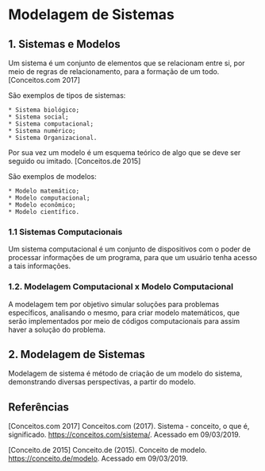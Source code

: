 # Modelagem de Sistemas
## 1. Sistemas e Modelos

Um sistema é um conjunto de elementos que se relacionam entre si, por meio de regras de relacionamento, para a formação de um todo.[Conceitos.com 2017]

  São exemplos de tipos de sistemas:
  
    * Sistema biológico;
    * Sistema social;
    * Sistema computacional;
    * Sistema numérico;
    * Sistema Organizacional.
  Por sua vez um modelo é um esquema teórico de algo que se deve ser seguido ou imitado. [Conceitos.de 2015]
  
  São exemplos de modelos:
  
    * Modelo matemático;
    * Modelo computacional;
    * Modelo econômico;
    * Modelo científico.

### 1.1 Sistemas Computacionais

Um sistema computacional é um conjunto de dispositivos com o poder de processar informações de um programa, para que um usuário tenha acesso a tais informações.

### 1.2.  Modelagem Computacional x Modelo Computacional

A modelagem tem por objetivo simular soluções para problemas específicos, analisando o mesmo, para criar modelo matemáticos, que serão implementados por meio de códigos computacionais para assim haver a solução do problema.

## 2.  Modelagem de Sistemas

Modelagem de sistema é método de criação de um modelo do sistema, demonstrando diversas perspectivas, a partir do modelo.

## Referências
[Conceitos.com 2017] Conceitos.com (2017). Sistema - conceito, o que é, significado. https://conceitos.com/sistema/. Acessado em 09/03/2019.

[Conceito.de 2015] Conceito.de (2015). Conceito de modelo. https://conceito.de/modelo. Acessado em 09/03/2019.
